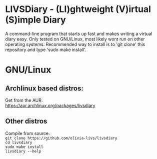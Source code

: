 # LIVSDiary - (LI)ghtweight (V)irtual (S)imple Diary
A command-line program that starts up fast and makes writing a virtual diary easy.
Only tested on GNU/Linux, most likely wont run on other operating systems.
Recommended way to install is to 'git clone' this repository and type 'sudo make install'.
# GNU/Linux
## Archlinux based distros:
Get from the AUR.<br>
https://aur.archlinux.org/packages/livsdiary
## Other distros
Compile from source.<br>
`git clone https://github.com/olivia-livs/livsdiary`<br>
`cd livsdiary`<br>
`sudo make install`<br>
`livsdiary --help`
